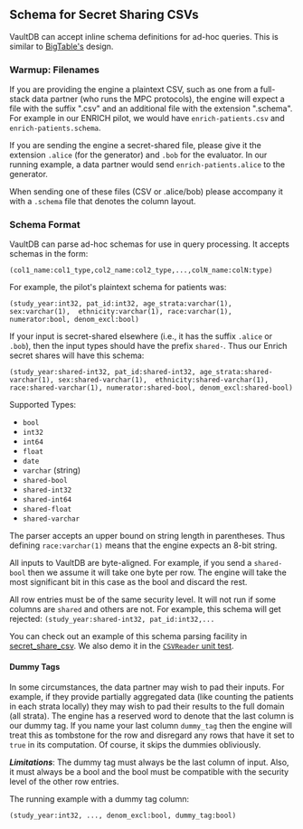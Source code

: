 ## Schema for Secret Sharing CSVs
VaultDB can accept inline schema definitions for ad-hoc queries.  This is similar to [BigTable's](https://cloud.google.com/bigquery/docs/external-table-definition#use-inline-schema) design.

### Warmup: Filenames
If you are providing the engine a plaintext CSV, such as one from a full-stack data partner (who runs the MPC protocols), the engine will expect a file with the suffix ".csv" and an additional file with the extension ".schema".  For example in our ENRICH pilot, we would have `enrich-patients.csv` and `enrich-patients.schema`.

If you are sending the engine a secret-shared file, please give it the extension `.alice` (for the generator) and `.bob` for the evaluator.  In our running example, a data partner would send `enrich-patients.alice` to the generator.

When sending one of these files (CSV or .alice/bob) please accompany it with a `.schema` file that denotes the column layout.  

### Schema Format


VaultDB can parse ad-hoc schemas for use in query processing.  It accepts schemas in the form:
```
(col1_name:col1_type,col2_name:col2_type,...,colN_name:colN:type)
```

For example, the pilot's plaintext schema for patients was:

```(study_year:int32, pat_id:int32, age_strata:varchar(1), sex:varchar(1),  ethnicity:varchar(1), race:varchar(1), numerator:bool, denom_excl:bool)```

If your input is secret-shared elsewhere (i.e., it has the suffix `.alice` or `.bob`), then the input types should have the prefix `shared-`.  Thus our Enrich secret shares will have this schema:

```(study_year:shared-int32, pat_id:shared-int32, age_strata:shared-varchar(1), sex:shared-varchar(1),  ethnicity:shared-varchar(1), race:shared-varchar(1), numerator:shared-bool, denom_excl:shared-bool)```

Supported Types:
* `bool`
* `int32`
* `int64`
* `float`
* `date`
* `varchar` (string) 
* `shared-bool`
* `shared-int32`
* `shared-int64`
* `shared-float`
* `shared-varchar`

The parser accepts an upper bound on string length in parentheses.  Thus defining `race:varchar(1)` means that the engine expects an 8-bit string.

All inputs to VaultDB are byte-aligned.  For example, if you send a `shared-bool` then we assume it will take one byte per row.  The engine will take the most significant bit in this case as the bool and discard the rest.

All row entries must be of the same security level.  It will not run if some columns are `shared` and others are not.  For example, this schema will get rejected:
```(study_year:shared-int32, pat_id:int32,...```

You can check out an example of this schema parsing facility in [secret_share_csv](https://github.com/vaultdb/vaultdb-core/blob/emp-operators/src/main/cpp/pilot/src/secret_share_csv.cpp).  We also demo it in the [`CSVReader` unit test](https://github.com/vaultdb/vaultdb-core/blob/emp-operators/src/main/cpp/test/csv_reader_test.cpp).

  #### Dummy Tags

  In some circumstances, the data partner may wish to pad their inputs.  For example, if they provide partially aggregated data (like counting the patients in each strata locally) they may wish to pad their results to the full domain (all strata).  The engine has a reserved word to denote that the last column is our dummy tag. If you name your last column `dummy_tag` then the engine will treat this as tombstone for the row and disregard any rows that have it set to `true` in its computation.  Of course, it skips the dummies obliviously.

  ***Limitations***: The dummy tag must always be the last column of input.  Also, it must always be a bool and the bool must be compatible with the security level of the other row entries.

  The running example with a dummy tag column:
  ```
  (study_year:int32, ..., denom_excl:bool, dummy_tag:bool)
```



  
  
